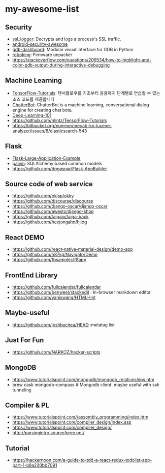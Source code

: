 # my-awesome-list

## Security
- [ssl_logger](https://github.com/google/ssl_logger): Decrypts and logs a process's SSL traffic.
- [android-security-awesome](https://github.com/ashishb/android-security-awesome)
- [gdb-dashboard](https://github.com/cyrus-and/gdb-dashboard): Modular visual interface for GDB in Python
- [roboking](https://github.com/tonix0114/roboking): Firmware unpacker
- https://stackoverflow.com/questions/209534/how-to-highlight-and-color-gdb-output-during-interactive-debugging

## Machine Learning
- [TensorFlow-Tutorials](https://github.com/golbin/TensorFlow-Tutorials): 텐서플로우를 기초부터 응용까지 단계별로 연습할 수 있는 소스 코드를 제공합니다
- [ChatterBot](https://github.com/gunthercox/ChatterBot): ChatterBot is a machine learning, conversational dialog engine for creating chat bots.
- [Deep-Learning-101](https://github.com/sjchoi86/Deep-Learning-101)
- https://github.com/nlintz/TensorFlow-Tutorials
- https://bitbucket.org/eunjeon/mecab-ko-lucene-analyzer/issues/8/elasticsearch-543

## Flask
- [Flask-Large-Application-Example](https://github.com/Robpol86/Flask-Large-Application-Example)
- [palvin](https://github.com/YukSeungChan/palvin): SQLAlchemy based common models
- https://github.com/dpgaspar/Flask-AppBuilder


## Source code of web service
- https://github.com/okjsp/okky
- https://github.com/discourse/discourse
- https://github.com/django-oscar/django-oscar
- https://github.com/awesto/django-shop
- https://github.com/taigaio/taiga-back
- https://github.com/heejongahn/hjlog

## React DEMO
- https://github.com/react-native-material-design/demo-app
- https://github.com/h87kg/NavigatorDemo
- https://github.com/fbsamples/f8app

## FrontEnd Library
- https://github.com/fullcalendar/fullcalendar
- https://github.com/benweet/stackedit : In-browser markdown editor
- https://github.com/yaniswang/HTMLHint

## Maybe-useful
- https://github.com/joshbuchea/HEAD :metatag list

## Just For Fun
- https://github.com/NARKOZ/hacker-scripts
 
## MongoDB
- https://www.tutorialspoint.com/mongodb/mongodb_relationships.htm
- brew cask mongodb-compass # Mongodb client. maybe useful with ssh tunneling

 
 ## Compiler & PL
- https://www.tutorialspoint.com//assembly_programming/index.htm
- https://www.tutorialspoint.com/compiler_design/index.asp
- https://www.tutorialspoint.com/compiler_design/
- http://parsingintro.sourceforge.net/

## Tutorial
- https://hackernoon.com/a-guide-to-tdd-a-react-redux-todolist-app-part-1-b8a200bb7091
